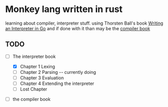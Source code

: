 # Monkey lang written in rust
learning about compiler, interpreter stuff.
using Thorsten Ball's book [Writing an Interpreter in Go](https://interpreterbook.com/) 
and if done with it than may be the [compiler book](https://compilerbook.com/)
## TODO
- [ ] The interpreter book
    - [x] Chapter 1 Lexing
    - [ ] Chapter 2 Parsing -- currently doing
    - [ ] Chapter 3 Evaluation
    - [ ] Chapter 4 Extending the interpreter
    - [ ] Lost Chapter
- [ ] the compiler book


